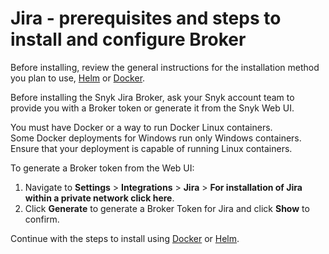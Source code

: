 # Jira - prerequisites and steps to install and configure Broker

Before installing, review the general instructions for the installation method you plan to use, [Helm](../../../../../../enterprise-setup/snyk-broker/classic-broker/install-and-configure-snyk-broker/install-and-configure-broker-using-helm.md) or [Docker](../../../../../../enterprise-setup/snyk-broker/classic-broker/install-and-configure-snyk-broker/install-and-configure-broker-using-docker.md).

Before installing the Snyk Jira Broker, ask your Snyk account team to provide you with a Broker token or generate it from the Snyk Web UI.

You must have Docker or a way to run Docker Linux containers.\
Some Docker deployments for Windows run only Windows containers. Ensure that your deployment is capable of running Linux containers.

To generate a Broker token from the Web UI:

1. Navigate to **Settings** > **Integrations** > **Jira** > **For installation of Jira within a private network click here**.
2. Click **Generate** to generate a Broker Token for Jira and click **Show** to confirm.

Continue with the steps to install using [Docker](jira-install-and-configure-using-docker.md) or [Helm](jira-install-and-configure-using-helm.md).
